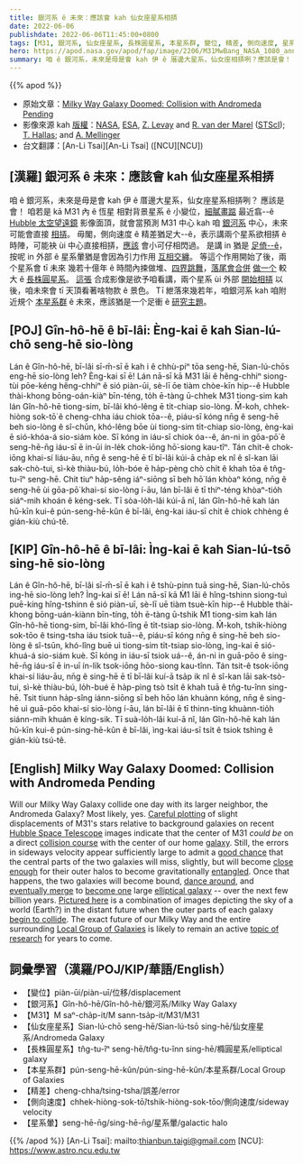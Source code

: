 ```yaml
---
title: 銀河系 ê 未來：應該會 kah 仙女座星系相挵
date: 2022-06-06
publishdate: 2022-06-06T11:45:00+0800
tags: [M31, 銀河系, 仙女座星系, 長株圓星系, 本星系群, 變位, 精差, 側向速度, 星系暈]
hero: https://apod.nasa.gov/apod/fap/image/2206/M31MwBang_NASA_1080_ann.jpg
summary: 咱 ê 銀河系，未來是毋是會 kah 伊 ê 厝邊大星系，仙女座相挵咧？應該是會！
---
```


{{% apod %}}

- 原始文章：[Milky Way Galaxy Doomed: Collision with Andromeda Pending](https://apod.nasa.gov/apod/ap220606.html)
- 影像來源 kah [版權][copyright]：[NASA](https://www.nasa.gov/), [ESA](https://esahubble.org/), [Z. Levay](https://hubblesite.org/contents/media/images/2018/41/4226-Image.html) and [R. van der Marel](https://www.stsci.edu/~marel/) ([STScI](https://www.stsci.edu/)); [T. Hallas](http://mstecker.com/pages/apphallas_t.htm); and [A. Mellinger](http://people.se.cmich.edu/melli1a/astronomy.html)
- 台文翻譯：[An-Li Tsai][An-Li Tsai] ([NCU][NCU])

## [漢羅] 銀河系 ê 未來：應該會 kah 仙女座星系相挵
咱 ê 銀河系，未來是毋是會 kah 伊 ê 厝邊大星系，仙女座星系相挵咧？
應該是會！
咱若是 kā M31 內 ê 恆星 相對背景星系 ê 小變位，[細膩畫踮][Careful plotting] 最近翕--ê [Hubble 太空望遠鏡][Hubble Space Telescope] 影像面頂，就會當預測 M31 中心 kah 咱 [銀河系][galaxy] 中心，未來可能會直接 [相挵][collision course]。
毋閣，側向速度 ê 精差猶足大--ê，表示講兩个星系欲相挵 ê 時陣，可能袂 ùi 中心直接相挵，[應該][good chance] 會小可仔相閃過。
是講 in 猶是 [足倚--ê][close enough t]，按呢 in 外部 ê 星系暈猶是會因為引力作用 [互相交纏][entangled]。
等這个作用開始了後，兩个星系會 tī 未來 幾若十億年 ê 時間內捒做堆、[四界跳舞][dance around]，[落尾會合併][eventually merge] [做一个][become one] 較大 ê [長株圓星系][elliptical galaxy]。
[這張][Pictured here] 合成影像是欲予咱看講，兩个星系 ùi 外部 [開始相挵][begin to collide] 以後，咱未來會 tī 天頂看著啥物款 ê 景色。
Tī 紲落來幾若年，咱銀河系 kah 咱附近規个 [本星系群][Local Group of Galaxies] ê 未來，應該猶是一个足衝 ê [研究主題][topic of research]。

## [POJ] Gîn-hô-hē ê bī-lâi: Èng-kai ē kah Sian-lú-chō seng-hē sio-lòng
Lán ê Gîn-hô-hē, bī-lâi sī-m̄-sī ē kah i ê chhù-piⁿ tōa seng-hē, Sian-lú-chōs eng-hē sio-lòng leh?
Èng-kai sī ē!
Lán nā-sī kā M31 lāi ê hêng-chhiⁿ siong-tùi pōe-kéng hêng-chhiⁿ ê sió piàn-ūi, sè-lī ōe tiàm chòe-kīn hip--ê Hubble thài-khong bōng-oán-kiàⁿ bīn-téng, to̍h ē-tàng ū-chhek M31 tiong-sim kah lán Gîn-hô-hē tiong-sim, bī-lâi khó-lêng ē ti̍t-chiap sio-lòng.
M̄-koh, chhek-hiòng sok-tō͘ ê cheng-chha iáu chiok tōa--ê, piáu-sī kóng nn̄g ê seng-hē beh sio-lòng ê sî-chūn, khó-lêng bōe ùi tiong-sim ti̍t-chiap sio-lòng, èng-kai ē sió-khóa-á sio-siám kòe.
Sī kóng in iáu-sī chiok óa--ê, án-ni in gōa-pō͘ ê seng-hē-n̄g iáu-sī ē in-ūi ín-le̍k chok-iōng hō͘-siong kau-tîⁿ.
Tán chit-ê chok-iōng khai-sí liáu-āu, nn̄g ê seng-hē ē tī bī-lâi kúi-ā cha̍p ek nî ê sî-kan lāi sak-chò-tui, sì-kè thiàu-bú, lo̍h-bóe ē ha̍p-pèng chò chi̍t ê khah tōa ê tn̂g-tu-îⁿ seng-hē.
Chit tiuⁿ ha̍p-sêng iáⁿ-siōng sī beh hō͘ lán khòaⁿ kóng, nn̄g ê seng-hē ùi gōa-pō͘ khai-sí sio-lòng í-āu, lán bī-lâi ē tī thiⁿ-téng khòaⁿ-tio̍h siáⁿ-mih khoán ê kéng-sek.
Tī sòa-lo̍h-lâi kúi-ā nî, lán Gîn-hô-hē kah lán hū-kīn kui-ê pún-seng-hē-kûn ê bī-lâi, èng-kai iáu-sī chi̍t ê chiok chhèng ê gián-kiù chú-tê.


## [KIP] Gîn-hô-hē ê bī-lâi: Ìng-kai ē kah Sian-lú-tsō sing-hē sio-lòng
Lán ê Gîn-hô-hē, bī-lâi sī-m̄-sī ē kah i ê tshù-pinn tuā sing-hē, Sian-lú-chōs ing-hē sio-lòng leh?
Ìng-kai sī ē!
Lán nā-sī kā M̀1 lāi ê hîng-tshinn siong-tuì puē-kíng hîng-tshinn ê sió piàn-uī, sè-lī uē tiàm tsuè-kīn hip--ê Hubble thài-khong bōng-uán-kiànn bīn-tíng, to̍h ē-tàng ū-tshik M̀1 tiong-sim kah lán Gîn-hô-hē tiong-sim, bī-lâi khó-lîng ē ti̍t-tsiap sio-lòng.
M̄-koh, tshik-hiòng sok-tōo ê tsing-tsha iáu tsiok tuā--ê, piáu-sī kóng nn̄g ê sing-hē beh sio-lòng ê sî-tsūn, khó-lîng buē uì tiong-sim ti̍t-tsiap sio-lòng, ìng-kai ē sió-khuá-á sio-siám kuè.
Sī kóng in iáu-sī tsiok uá--ê, án-ni in guā-pōo ê sing-hē-n̄g iáu-sī ē in-uī ín-li̍k tsok-iōng hōo-siong kau-tînn.
Tán tsit-ê tsok-iōng khai-sí liáu-āu, nn̄g ê sing-hē ē tī bī-lâi kuí-ā tsa̍p ik nî ê sî-kan lāi sak-tsò-tui, sì-kè thiàu-bú, lo̍h-bué ē ha̍p-pìng tsò tsi̍t ê khah tuā ê tn̂g-tu-înn sing-hē.
Tsit tiunn ha̍p-sîng iánn-siōng sī beh hōo lán khuànn kóng, nn̄g ê sing-hē uì guā-pōo khai-sí sio-lòng í-āu, lán bī-lâi ē tī thinn-tíng khuànn-tio̍h siánn-mih khuán ê kíng-sik.
Tī suà-lo̍h-lâi kuí-ā nî, lán Gîn-hô-hē kah lán hū-kīn kui-ê pún-sing-hē-kûn ê bī-lâi, ìng-kai iáu-sī tsi̍t ê tsiok tshìng ê gián-kiù tsú-tê.

## [English] Milky Way Galaxy Doomed: Collision with Andromeda Pending
Will our Milky Way Galaxy collide one day with its larger neighbor, the Andromeda Galaxy?
Most likely, yes.
[Careful plotting][Careful plotting] of slight displacements of M31's stars relative to background galaxies on recent [Hubble Space Telescope][Hubble Space Telescope] images indicate that the center of M31 _could be_ on a direct [collision course][collision course] with the center of our home [galaxy][galaxy].
Still, the errors in sideways velocity appear sufficiently large to admit a [good chance][good chance] that the central parts of the two galaxies will miss, slightly, but will become [close enough][close enough e] for their outer halos to become gravitationally [entangled][entangled].
Once that happens, the two galaxies will become bound, [dance around][dance around], and [eventually merge][eventually merge] to [become one][become one] large [elliptical galaxy][elliptical galaxy] -- over the next few billion years.
[Pictured here][Pictured here] is a combination of images depicting the sky of a world (Earth?) in the distant future when the outer parts of each galaxy [begin to collide][begin to collide].
The exact future of our Milky Way and the entire surrounding [Local Group of Galaxies][Local Group of Galaxies] is likely to remain an active [topic of research][topic of research] for years to come.

## 詞彙學習（漢羅/POJ/KIP/華語/English）
- 【變位】piàn-ūi/piàn-uī/位移/displacement
- 【銀河系】Gîn-hô-hē/Gîn-hô-hē/銀河系/Milky Way Galaxy
- 【M31】M saⁿ-cha̍p-it/M sann-tsa̍p-it/M31/M31
- 【仙女座星系】Sian-lú-chō seng-hē/Sian-lú-tsō sing-hē/仙女座星系/Andromeda Galaxy
- 【長株圓星系】tn̂g-tu-îⁿ seng-hē/tn̂g-tu-înn sing-hē/橢圓星系/elliptical galaxy
- 【本星系群】pún-seng-hē-kûn/pún-sing-hē-kûn/本星系群/Local Group of Galaxies
- 【精差】cheng-chha/tsing-tsha/誤差/error
- 【側向速度】chhek-hiòng-sok-tō͘/tshik-hiòng-sok-tōo/側向速度/sideway velocity
- 【星系暈】seng-hē-n̄g/sing-hē-n̄g/星系暈/galactic halo


{{% /apod %}}
[An-Li Tsai]: mailto:thianbun.taigi@gmail.com
[NCU]: https://www.astro.ncu.edu.tw

[copyright]: https://apod.nasa.gov/apod/fap/lib/about_apod.html#srapply

[Careful plotting]:https://ui.adsabs.harvard.edu/abs/2012ApJ...753....7S/abstract
[Hubble Space Telescope]:https://apod.nasa.gov/apod/ap090525.html
[collision course]:http://science.nasa.gov/science-news/science-at-nasa/2012/31may_andromeda/
[galaxy]:https://spaceplace.nasa.gov/galaxy/en/
[good chance]:https://ui.adsabs.harvard.edu/abs/2012ApJ...753....8V/abstract
[close enough e]:https://apod.nasa.gov/apod/ap211004.html
[close enough t]:https://apod.tw/daily/20211004/
[entangled]:http://4.bp.blogspot.com/_2fy2gotuh00/SgRcixI-rwI/AAAAAAAABcI/52z1tYRX5dg/s400/cats+entangled.jpg
[dance around]:https://youtu.be/fMNlt2FnHDg
[eventually merge]:http://adsabs.harvard.edu/abs/2012arXiv1205.6865V
[become one]:https://www.nasa.gov/sites/default/files/thumbnails/image/654291main_p1220bk.jpg
[elliptical galaxy]:https://en.wikipedia.org/wiki/Elliptical_galaxy
[Pictured here]:https://www.nasa.gov/mission_pages/hubble/science/milky-way-collide.html
[begin to collide]:https://ui.adsabs.harvard.edu/abs/2008MNRAS.386..461C/abstract
[Local Group of Galaxies]:https://en.wikipedia.org/wiki/Local_group_of_galaxies
[topic of research]:https://arxiv.org/abs/1908.07278
